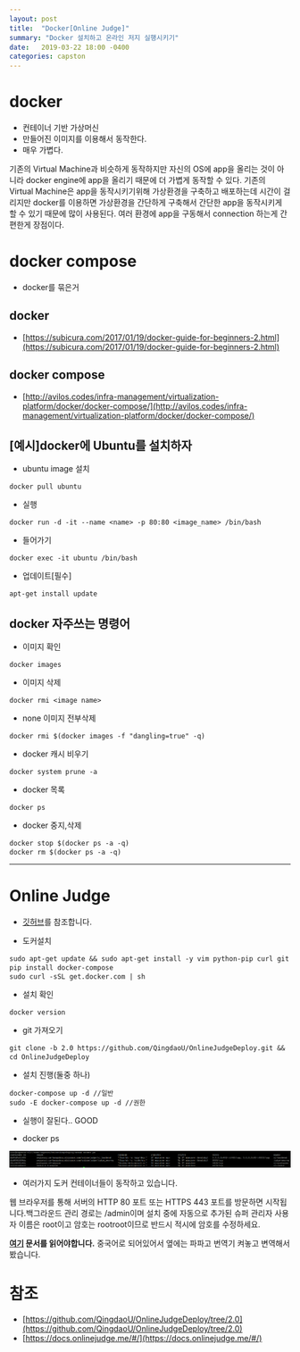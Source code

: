 ```yaml
---
layout: post
title:  "Docker[Online Judge]"
summary: "Docker 설치하고 온라인 저지 실행시키기"
date:   2019-03-22 18:00 -0400
categories: capston
---
```


# docker
- 컨테이너 기반 가상머신
- 만들어진 이미지를 이용해서 동작한다.
- 매우 가볍다.

기존의 Virtual Machine과 비슷하게 동작하지만 자신의 OS에 app을 올리는 것이 아니라 docker engine에 app을 올리기 때문에 더 가볍게 동작할 수 있다. 기존의 Virtual Machine은 app을 동작시키기위해 가상환경을 구축하고 배포하는데 시간이 걸리지만 docker를 이용하면 가상환경을 간단하게 구축해서 간단한 app을 동작시키게 할 수 있기 때문에 많이 사용된다. 여러 환경에 app을 구동해서 connection 하는게 간편한게 장점이다.

# docker compose
- docker를 묶은거

## docker

- [https://subicura.com/2017/01/19/docker-guide-for-beginners-2.html](https://subicura.com/2017/01/19/docker-guide-for-beginners-2.html)

## docker compose

- [http://avilos.codes/infra-management/virtualization-platform/docker/docker-compose/](http://avilos.codes/infra-management/virtualization-platform/docker/docker-compose/)

## [예시]docker에 Ubuntu를 설치하자

- ubuntu image 설치

```
docker pull ubuntu
```


- 실행

```
docker run -d -it --name <name> -p 80:80 <image_name> /bin/bash
```

- 들어가기

```
docker exec -it ubuntu /bin/bash
```

- 업데이트[필수]

```
apt-get install update
```

## docker 자주쓰는 명령어

- 이미지 확인

```
docker images
```

- 이미지 삭제

```
docker rmi <image name>
```

- none 이미지 전부삭제

```
docker rmi $(docker images -f "dangling=true" -q)
```

- docker 캐시 비우기

```
docker system prune -a
```
- docker 목록

```
docker ps
```

- docker 중지,삭제

```
docker stop $(docker ps -a -q)
docker rm $(docker ps -a -q)
```

---

# Online Judge

- [깃허브](https://github.com/QingdaoU/OnlineJudgeDeploy/tree/2.0)를 참조합니다.

- 도커설치

```
sudo apt-get update && sudo apt-get install -y vim python-pip curl git
pip install docker-compose
sudo curl -sSL get.docker.com | sh
```

- 설치 확인

```
docker version
```

- git 가져오기

```
git clone -b 2.0 https://github.com/QingdaoU/OnlineJudgeDeploy.git && cd OnlineJudgeDeploy
```

- 설치 진행(둘중 하나)

```
docker-compose up -d //일반
sudo -E docker-compose up -d //권한
```

- 실행이 잘된다.. GOOD

- docker ps



![algo](/assets/img/post_img/capston/ps.PNG)



- 여러가지 도커 컨테이너들이 동작하고 있습니다.

웹 브라우저를 통해 서버의 HTTP 80 포트 또는 HTTPS 443 포트를 방문하면 시작됩니다.백그라운드 관리 경로는 /admin이며 설치 중에 자동으로 추가된 슈퍼 관리자 사용자 이름은 root이고 암호는 rootroot이므로 반드시 적시에 암호를 수정하세요.

**[여기](https://docs.onlinejudge.me/#/onlinejudge/guide/deploy) 문서를 읽어야합니다.** 중국어로 되어있어서 옆에는 파파고 번역기 켜놓고 변역해서 봤습니다.

# 참조
- [https://github.com/QingdaoU/OnlineJudgeDeploy/tree/2.0](https://github.com/QingdaoU/OnlineJudgeDeploy/tree/2.0)
- [https://docs.onlinejudge.me/#/](https://docs.onlinejudge.me/#/)

